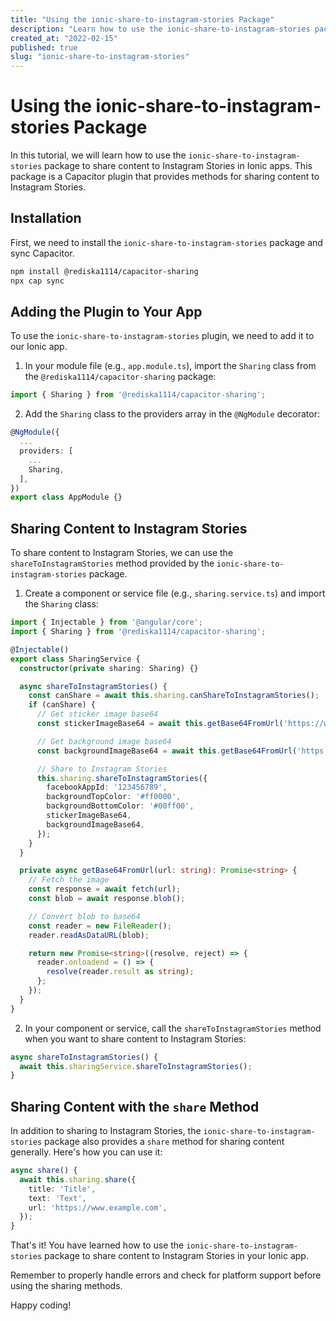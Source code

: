 ```yaml
---
title: "Using the ionic-share-to-instagram-stories Package"
description: "Learn how to use the ionic-share-to-instagram-stories package to share content to Instagram Stories in Ionic apps."
created_at: "2022-02-15"
published: true
slug: "ionic-share-to-instagram-stories"
---
```


# Using the ionic-share-to-instagram-stories Package

In this tutorial, we will learn how to use the `ionic-share-to-instagram-stories` package to share content to Instagram Stories in Ionic apps. This package is a Capacitor plugin that provides methods for sharing content to Instagram Stories.

## Installation

First, we need to install the `ionic-share-to-instagram-stories` package and sync Capacitor.

```bash
npm install @rediska1114/capacitor-sharing
npx cap sync
```

## Adding the Plugin to Your App

To use the `ionic-share-to-instagram-stories` plugin, we need to add it to our Ionic app.

1. In your module file (e.g., `app.module.ts`), import the `Sharing` class from the `@rediska1114/capacitor-sharing` package:

```ts
import { Sharing } from '@rediska1114/capacitor-sharing';
```

2. Add the `Sharing` class to the providers array in the `@NgModule` decorator:

```ts
@NgModule({
  ...
  providers: [
    ...
    Sharing,
  ],
})
export class AppModule {}
```

## Sharing Content to Instagram Stories

To share content to Instagram Stories, we can use the `shareToInstagramStories` method provided by the `ionic-share-to-instagram-stories` package.

1. Create a component or service file (e.g., `sharing.service.ts`) and import the `Sharing` class:

```ts
import { Injectable } from '@angular/core';
import { Sharing } from '@rediska1114/capacitor-sharing';

@Injectable()
export class SharingService {
  constructor(private sharing: Sharing) {}

  async shareToInstagramStories() {
    const canShare = await this.sharing.canShareToInstagramStories();
    if (canShare) {
      // Get sticker image base64
      const stickerImageBase64 = await this.getBase64FromUrl('https://www.example.com/sticker.png');

      // Get background image base64
      const backgroundImageBase64 = await this.getBase64FromUrl('https://www.example.com/background.png');

      // Share to Instagram Stories
      this.sharing.shareToInstagramStories({
        facebookAppId: '123456789',
        backgroundTopColor: '#ff0000',
        backgroundBottomColor: '#00ff00',
        stickerImageBase64,
        backgroundImageBase64,
      });
    }
  }

  private async getBase64FromUrl(url: string): Promise<string> {
    // Fetch the image
    const response = await fetch(url);
    const blob = await response.blob();

    // Convert blob to base64
    const reader = new FileReader();
    reader.readAsDataURL(blob);

    return new Promise<string>((resolve, reject) => {
      reader.onloadend = () => {
        resolve(reader.result as string);
      };
    });
  }
}
```

2. In your component or service, call the `shareToInstagramStories` method when you want to share content to Instagram Stories:

```ts
async shareToInstagramStories() {
  await this.sharingService.shareToInstagramStories();
}
```

## Sharing Content with the `share` Method

In addition to sharing to Instagram Stories, the `ionic-share-to-instagram-stories` package also provides a `share` method for sharing content generally. Here's how you can use it:

```ts
async share() {
  await this.sharing.share({
    title: 'Title',
    text: 'Text',
    url: 'https://www.example.com',
  });
}
```

That's it! You have learned how to use the `ionic-share-to-instagram-stories` package to share content to Instagram Stories in your Ionic app.

Remember to properly handle errors and check for platform support before using the sharing methods.

Happy coding!